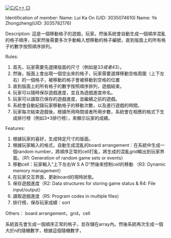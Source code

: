 [![C/C++ CI](https://github.com/WilliamYEhku/MessyGrid/actions/workflows/c-cpp.yml/badge.svg?event=push)](https://github.com/WilliamYEhku/MessyGrid/actions/workflows/c-cpp.yml)

Identification of member:
Name: Lui Ka On (UID: 3035074610) 
Name: Ye Zhongzheng(UID: 3035782176)

Description:
這是一個移動格子的遊戲，玩家。然後系統會自動生成一個順序混亂的格子順序，玩家然後需要多次手動輸入想移動的格子編號，直到版面上的所有格子的數字按照順序排列。

Rules:
1.	首先，玩家需要先選擇版面的尺寸（例如是3*3或者4*3）。
2.	然後，版面上會出現一個空出來的格子，玩家需要選擇移動空格周圍（上下左右）的一個格子，被移動的格子會被移動到空格的位置
3.	直到版面上的所有格子的數字按照順序排列，遊戲結束。
4.	玩家可以隨時保存遊戲進度，並且為遊戲進度命名。
5.	玩家可以讀取已保存的遊戲進度，並繼續之前的遊戲。
6.	系統會自動紀錄玩家移動格子的移動次數，以及進行遊戲的時間。
7.	玩家每次結束遊戲後，根據所用時間或者所用步數，系統會在相應的格式下生成排行榜（例如3*3排行榜），來顯示玩家的成績。

Features:
1.	根據玩家的喜好，生成特定尺寸的版面。
2.	根據玩家輸入的格式，自動生成混亂的board arrangement：在系統中生成一個random number，將順序正常的cell打亂，將生成的混亂grid輸出到玩家界面。（R1: Generation of random game sets or events）
3.	移動cell：玩家輸入“上下左右W S A D”然後來控制cell的移動 （R3: Dynamic memory management）
4.	在玩家交互界面，更新board的現時狀態。
5.	保存遊戲進度（R2: Data structures for storing game status & R4: File input/output）
6.	讀取遊戲進度（R5: Program codes in multiple files）
7.	排行榜，保存玩家成績：sort



Others：
board arrangement，grid，cell

系統首先會生成一個順序正常的格子，並存儲在array內。然後系統再次生成一個大於n的隨機數字，根據這個隨機數字，

